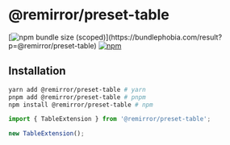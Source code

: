 # @remirror/preset-table

[![npm bundle size (scoped)](https://img.shields.io/bundlephobia/minzip/@remirror/preset-table.svg?)](https://bundlephobia.com/result?p=@remirror/preset-table)
[![npm](https://img.shields.io/npm/dm/@remirror/preset-table.svg?&logo=npm)](https://www.npmjs.com/package/@remirror/preset-table)

## Installation

```bash
yarn add @remirror/preset-table # yarn
pnpm add @remirror/preset-table # pnpm
npm install @remirror/preset-table # npm
```

```ts
import { TableExtension } from '@remirror/preset-table';

new TableExtension();
```
